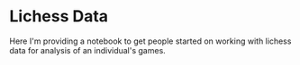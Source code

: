 # Lichess Data

Here I'm providing a notebook to get people started on working with lichess data for analysis of an individual's games.

